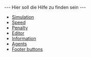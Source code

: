 --- Hier soll die Hilfe zu finden sein ---

<script type="text/javascript">


</script>

* <a class="helpview" data-targetid="widget-simulation"  data-backdrop="true" data-position="bottom" data-deletebg="false" data-content="widget-simulation description..." href="#">Simulation</a>
* <a class="helpview" data-targetid="widget-speed"  data-backdrop="true" data-position="bottom" data-deletebg="false" data-content="widget-speed description..." href="#">Speed</a>
* <a class="helpview" data-targetid="widget-penalty"  data-backdrop="true" data-position="bottom" data-deletebg="false" data-content="widget-penalty description..." href="#">Penalty</a>
* <a class="helpview" data-targetid="widget-editor"  data-backdrop="true" data-position="top" data-deletebg="false" data-content="widget-editor description..." href="#">Editor</a>
* <a class="helpview" data-targetid="information"  data-backdrop="false" data-position="right" data-deletebg="true" data-content="information description..." href="#">Information</a>
* <a class="helpview" data-targetid="agents"  data-backdrop="false" data-position="right" data-deletebg="true" data-content="agents description..." href="#">Agents</a>
* <a class="helpview" data-targetid="footer-buttons"  data-backdrop="false" data-position="top" data-deletebg="false" data-content="footer-buttons description..." href="#">Footer buttons</a>

